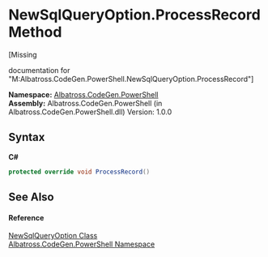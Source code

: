 # NewSqlQueryOption.ProcessRecord Method 
 

\[Missing <summary> documentation for "M:Albatross.CodeGen.PowerShell.NewSqlQueryOption.ProcessRecord"\]

**Namespace:**&nbsp;<a href="N_Albatross_CodeGen_PowerShell.md">Albatross.CodeGen.PowerShell</a><br />**Assembly:**&nbsp;Albatross.CodeGen.PowerShell (in Albatross.CodeGen.PowerShell.dll) Version: 1.0.0

## Syntax

**C#**<br />
``` C#
protected override void ProcessRecord()
```


## See Also


#### Reference
<a href="T_Albatross_CodeGen_PowerShell_NewSqlQueryOption.md">NewSqlQueryOption Class</a><br /><a href="N_Albatross_CodeGen_PowerShell.md">Albatross.CodeGen.PowerShell Namespace</a><br />